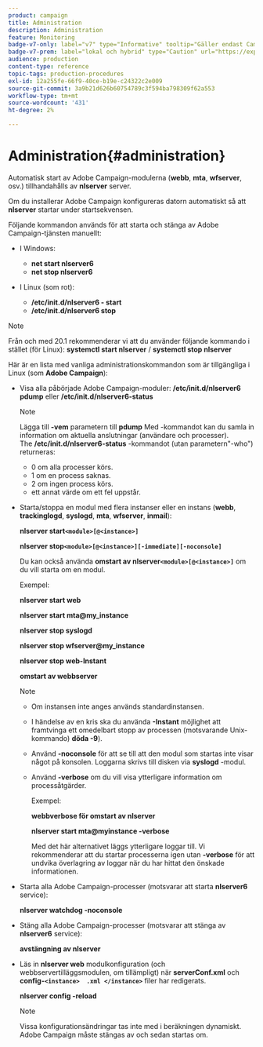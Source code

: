 ```yaml
---
product: campaign
title: Administration
description: Administration
feature: Monitoring
badge-v7-only: label="v7" type="Informative" tooltip="Gäller endast Campaign Classic v7"
badge-v7-prem: label="lokal och hybrid" type="Caution" url="https://experienceleague.adobe.com/docs/campaign-classic/using/installing-campaign-classic/architecture-and-hosting-models/hosting-models-lp/hosting-models.html?lang=sv" tooltip="Gäller endast lokala och hybrida driftsättningar"
audience: production
content-type: reference
topic-tags: production-procedures
exl-id: 12a255fe-66f9-40ce-b19e-c24322c2e009
source-git-commit: 3a9b21d626b60754789c3f594ba798309f62a553
workflow-type: tm+mt
source-wordcount: '431'
ht-degree: 2%

---
```


# Administration{#administration}



Automatisk start av Adobe Campaign-modulerna (**webb**, **mta**, **wfserver**, osv.) tillhandahålls av **nlserver** server.

Om du installerar Adobe Campaign konfigureras datorn automatiskt så att **nlserver** startar under startsekvensen.

Följande kommandon används för att starta och stänga av Adobe Campaign-tjänsten manuellt:

* I Windows:

   * **net start nlserver6**
   * **net stop nlserver6**

* I Linux (som rot):

   * **/etc/init.d/nlserver6 - start**
   * **/etc/init.d/nlserver6 stop**

>[!NOTE]
>
>Från och med 20.1 rekommenderar vi att du använder följande kommando i stället (för Linux): **systemctl start nlserver** / **systemctl stop nlserver**

Här är en lista med vanliga administrationskommandon som är tillgängliga i Linux (som **Adobe Campaign**):

* Visa alla påbörjade Adobe Campaign-moduler: **/etc/init.d/nlserver6 pdump** eller **/etc/init.d/nlserver6-status**

  >[!NOTE]
  >
  >Lägga till **-vem** parametern till **pdump** Med -kommandot kan du samla in information om aktuella anslutningar (användare och processer).\
  >The **/etc/init.d/nlserver6-status** -kommandot (utan parametern&quot;-who&quot;) returneras:
  >
  >    * 0 om alla processer körs.
  >    * 1 om en process saknas.
  >    * 2 om ingen process körs.
  >    * ett annat värde om ett fel uppstår.
  >

* Starta/stoppa en modul med flera instanser eller en instans (**webb**, **trackinglogd**, **syslogd**, **mta**, **wfserver**, **inmail**):

  **nlserver start`<module>[@<instance>]`**

  **nlserver stop`<module>[@<instance>][-immediate][-noconsole]`**

  Du kan också använda **omstart av nlserver`<module>[@<instance>]`** om du vill starta om en modul.

  Exempel:

  **nlserver start web**

  **nlserver start mta@my_instance**

  **nlserver stop syslogd**

  **nlserver stop wfserver@my_instance**

  **nlserver stop web-Instant**

  **omstart av webbserver**

  >[!NOTE]
  >
  >* Om instansen inte anges används standardinstansen.
  >* I händelse av en kris ska du använda **-Instant** möjlighet att framtvinga ett omedelbart stopp av processen (motsvarande Unix-kommando) **döda -9**).
  >* Använd **-noconsole** för att se till att den modul som startas inte visar något på konsolen. Loggarna skrivs till disken via **syslogd** -modul.
  >* Använd **-verbose** om du vill visa ytterligare information om processåtgärder.
  >
  >   Exempel:
  >
  >   **webbverbose för omstart av nlserver**
  >
  >   **nlserver start mta@myinstance -verbose**
  >
  >   Med det här alternativet läggs ytterligare loggar till. Vi rekommenderar att du startar processerna igen utan **-verbose** för att undvika överlagring av loggar när du har hittat den önskade informationen.

* Starta alla Adobe Campaign-processer (motsvarar att starta **nlserver6** service):

  **nlserver watchdog -noconsole**

* Stäng alla Adobe Campaign-processer (motsvarar att stänga av **nlserver6** service):

  **avstängning av nlserver**

* Läs in **nlserver web** modulkonfiguration (och webbservertilläggsmodulen, om tillämpligt) när **serverConf.xml** och **config-`<instance>  .xml </instance>`** filer har redigerats.

  **nlserver config -reload**

  >[!NOTE]
  >
  >Vissa konfigurationsändringar tas inte med i beräkningen dynamiskt. Adobe Campaign måste stängas av och sedan startas om.
